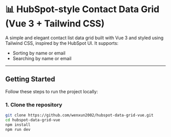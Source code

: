 # 📊 HubSpot-style Contact Data Grid (Vue 3 + Tailwind CSS)

A simple and elegant contact list data grid built with Vue 3 and styled using Tailwind CSS, inspired by the HubSpot UI. It supports:

- Sorting by name or email
- Searching by name or email
---

##  Getting Started

Follow these steps to run the project locally:

### 1. Clone the repository

```bash
git clone https://github.com/wenxun2002/hubspot-data-grid-vue.git
cd hubspot-data-grid-vue
npm install
npm run dev
```
